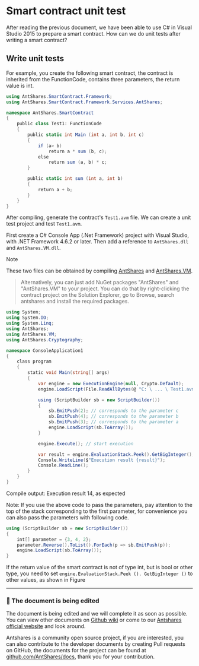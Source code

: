 # Smart contract unit test

After reading the previous document, we have been able to use C# in Visual Studio 2015 to prepare a smart contract. How can we do unit tests after writing a smart contract?

## Write unit tests

For example, you create the following smart contract, the contract is inherited from the FunctionCode, contains three parameters, the return value is int.


```c#
using AntShares.SmartContract.Framework;
using AntShares.SmartContract.Framework.Services.AntShares;

namespace AntShares.SmartContract
{
    public class Test1: FunctionCode
    {
        public static int Main (int a, int b, int c)
        {
            if (a> b)
                return a * sum (b, c);
            else
                return sum (a, b) * c;
        }

        public static int sum (int a, int b)
        {
            return a + b;
        }
    }
}
```

After compiling, generate the contract's `Test1.avm` file. We can create a unit test project and test `Test1.avm`.

First create a C# Console App (.Net Framework) project with Visual Studio, with .NET Framework 4.6.2 or later. Then add a reference to `AntShares.dll` and `AntShares.VM.dll`.

> [!Note]
> These two files can be obtained by compiling [AntShares](https://github.com/neo-project/neo) and [AntShares.VM](https://github.com/neo-project/neo-vm).

> Alternatively, you can just add NuGet packages "AntShares" and "AntShares.VM" to your project. You can do that by right-clicking the contract project on the Solution Explorer, go to Browse, search antshares and install the required packages.

```c#
using System;
using System.IO;
using System.Linq;
using AntShares;
using AntShares.VM;
using AntShares.Cryptography;

namespace ConsoleApplication1
{
    class program
    {
        static void Main(string[] args)
        {
            var engine = new ExecutionEngine(null, Crypto.Default);
            engine.LoadScript(File.ReadAllBytes(@ "C: \ ... \ Test1.avm"));

            using (ScriptBuilder sb = new ScriptBuilder())
            {
                sb.EmitPush(2); // corresponds to the parameter c
                sb.EmitPush(4); // corresponds to the parameter b
                sb.EmitPush(3); // corresponds to the parameter a
                engine.LoadScript(sb.ToArray());
            }

            engine.Execute(); // start execution

            var result = engine.EvaluationStack.Peek().GetBigInteger(); // set the return value here
            Console.WriteLine($"Execution result {result}");
            Console.ReadLine();
        }
    }
}
```

Compile output: Execution result 14, as expected

Note: If you use the above code to pass the parameters, pay attention to the top of the stack corresponding to the first parameter, for convenience you can also pass the parameters with following code.

```c#
using (ScriptBuilder sb = new ScriptBuilder())
{
    int[] parameter = {3, 4, 2};
    parameter.Reverse().ToList().ForEach(p => sb.EmitPush(p));
    engine.LoadScript(sb.ToArray());
}
```
If the return value of the smart contract is not of type int, but is bool or other type, you need to set `engine.EvaluationStack.Peek (). GetBigInteger ()` to other values, as shown in Figure

[](Http://docs.antshares.org/images/2017-05-16_15-39-07.jpg)

------

### 📖 The document is being edited

The document is being edited and we will complete it as soon as possible. You can view other documents on [Github wiki](https://github.com/neo-project/neo/wiki) or come to our [Antshares official website](http://www.antshares.org) and look around.

Antshares is a community open source project, if you are interested, you can also contribute to the developer documents by creating Pull requests on GitHub, the documents for the project can be found at [github.com/AntShares/docs](https://github.com/neo-project/docs), thank you for your contribution.
